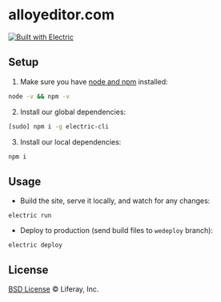 # alloyeditor.com

[![Built with Electric](https://img.shields.io/badge/built%20with-electric-f3c302.svg?style=flat)](http://electricjs.com)

## Setup

1. Make sure you have [node and npm](https://nodejs.org/en/download/) installed:

```sh
node -v && npm -v
```

2. Install our global dependencies:

```sh
[sudo] npm i -g electric-cli
```

3. Install our local dependencies:

```sh
npm i
```

## Usage

* Build the site, serve it locally, and watch for any changes:

```
electric run
```

* Deploy to production (send build files to `wedeploy` branch):

```
electric deploy
```

## License

[BSD License](https://github.com/liferay/sennajs.com/blob/master/LICENSE) © Liferay, Inc.
